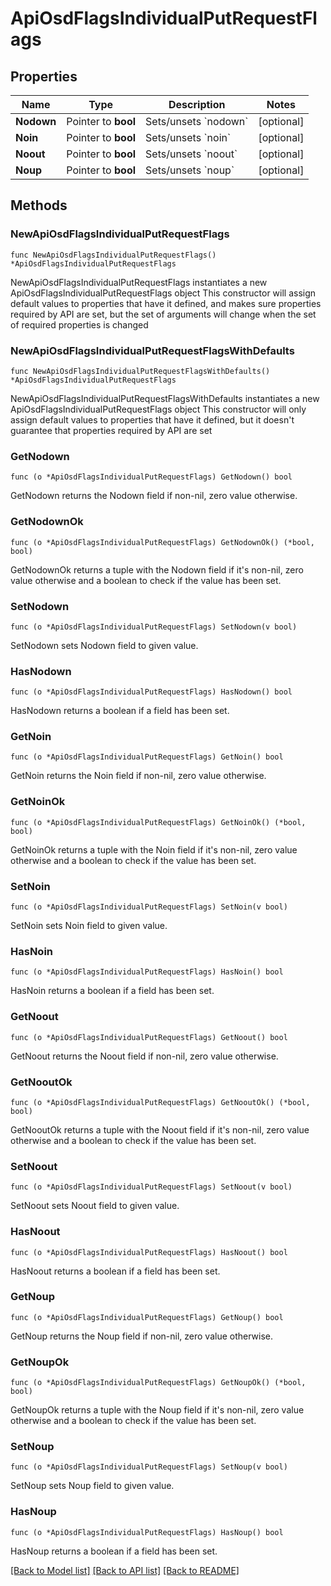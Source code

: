 # ApiOsdFlagsIndividualPutRequestFlags

## Properties

Name | Type | Description | Notes
------------ | ------------- | ------------- | -------------
**Nodown** | Pointer to **bool** | Sets/unsets &#x60;nodown&#x60; | [optional] 
**Noin** | Pointer to **bool** | Sets/unsets &#x60;noin&#x60; | [optional] 
**Noout** | Pointer to **bool** | Sets/unsets &#x60;noout&#x60; | [optional] 
**Noup** | Pointer to **bool** | Sets/unsets &#x60;noup&#x60; | [optional] 

## Methods

### NewApiOsdFlagsIndividualPutRequestFlags

`func NewApiOsdFlagsIndividualPutRequestFlags() *ApiOsdFlagsIndividualPutRequestFlags`

NewApiOsdFlagsIndividualPutRequestFlags instantiates a new ApiOsdFlagsIndividualPutRequestFlags object
This constructor will assign default values to properties that have it defined,
and makes sure properties required by API are set, but the set of arguments
will change when the set of required properties is changed

### NewApiOsdFlagsIndividualPutRequestFlagsWithDefaults

`func NewApiOsdFlagsIndividualPutRequestFlagsWithDefaults() *ApiOsdFlagsIndividualPutRequestFlags`

NewApiOsdFlagsIndividualPutRequestFlagsWithDefaults instantiates a new ApiOsdFlagsIndividualPutRequestFlags object
This constructor will only assign default values to properties that have it defined,
but it doesn't guarantee that properties required by API are set

### GetNodown

`func (o *ApiOsdFlagsIndividualPutRequestFlags) GetNodown() bool`

GetNodown returns the Nodown field if non-nil, zero value otherwise.

### GetNodownOk

`func (o *ApiOsdFlagsIndividualPutRequestFlags) GetNodownOk() (*bool, bool)`

GetNodownOk returns a tuple with the Nodown field if it's non-nil, zero value otherwise
and a boolean to check if the value has been set.

### SetNodown

`func (o *ApiOsdFlagsIndividualPutRequestFlags) SetNodown(v bool)`

SetNodown sets Nodown field to given value.

### HasNodown

`func (o *ApiOsdFlagsIndividualPutRequestFlags) HasNodown() bool`

HasNodown returns a boolean if a field has been set.

### GetNoin

`func (o *ApiOsdFlagsIndividualPutRequestFlags) GetNoin() bool`

GetNoin returns the Noin field if non-nil, zero value otherwise.

### GetNoinOk

`func (o *ApiOsdFlagsIndividualPutRequestFlags) GetNoinOk() (*bool, bool)`

GetNoinOk returns a tuple with the Noin field if it's non-nil, zero value otherwise
and a boolean to check if the value has been set.

### SetNoin

`func (o *ApiOsdFlagsIndividualPutRequestFlags) SetNoin(v bool)`

SetNoin sets Noin field to given value.

### HasNoin

`func (o *ApiOsdFlagsIndividualPutRequestFlags) HasNoin() bool`

HasNoin returns a boolean if a field has been set.

### GetNoout

`func (o *ApiOsdFlagsIndividualPutRequestFlags) GetNoout() bool`

GetNoout returns the Noout field if non-nil, zero value otherwise.

### GetNooutOk

`func (o *ApiOsdFlagsIndividualPutRequestFlags) GetNooutOk() (*bool, bool)`

GetNooutOk returns a tuple with the Noout field if it's non-nil, zero value otherwise
and a boolean to check if the value has been set.

### SetNoout

`func (o *ApiOsdFlagsIndividualPutRequestFlags) SetNoout(v bool)`

SetNoout sets Noout field to given value.

### HasNoout

`func (o *ApiOsdFlagsIndividualPutRequestFlags) HasNoout() bool`

HasNoout returns a boolean if a field has been set.

### GetNoup

`func (o *ApiOsdFlagsIndividualPutRequestFlags) GetNoup() bool`

GetNoup returns the Noup field if non-nil, zero value otherwise.

### GetNoupOk

`func (o *ApiOsdFlagsIndividualPutRequestFlags) GetNoupOk() (*bool, bool)`

GetNoupOk returns a tuple with the Noup field if it's non-nil, zero value otherwise
and a boolean to check if the value has been set.

### SetNoup

`func (o *ApiOsdFlagsIndividualPutRequestFlags) SetNoup(v bool)`

SetNoup sets Noup field to given value.

### HasNoup

`func (o *ApiOsdFlagsIndividualPutRequestFlags) HasNoup() bool`

HasNoup returns a boolean if a field has been set.


[[Back to Model list]](../README.md#documentation-for-models) [[Back to API list]](../README.md#documentation-for-api-endpoints) [[Back to README]](../README.md)


